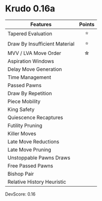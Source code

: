 # Krudo 0.16a

| Features                       | Points      |
| ------------------------------ |:-----------:|
| Tapered Evaluation             | :star:      |
| Draw By Insufficient Material  | :star:      |
| MVV / LVA Move Order           | ☆      |
| Aspiration Windows             |             |
| Delay Move Generation          |             |
| Time Management                |             |
| Passed Pawns                   |             |
| Draw By Repetition             |             |
| Piece Mobility                 |             |
| King Safety                    |             |
| Quiescence Recaptures          |             |
| Futility Pruning	         |             |
| Killer Moves                   |             |
| Late Move Reductions           |             |
| Late Move Pruning              |             |
| Unstoppable Pawns Draws        |             |
| Free Passed Pawns              |             |
| Bishop Pair                    |             |
| Relative History Heuristic     |             |
DevScore: 0.16




